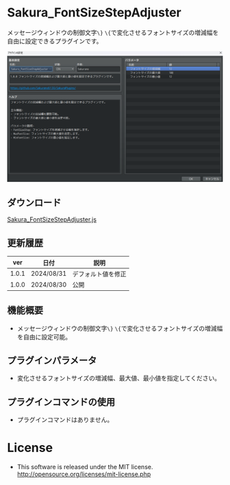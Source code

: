 # Sakura_FontSizeStepAdjuster
メッセージウィンドウの制御文字`\}` `\{`で変化させるフォントサイズの増減幅を自由に設定できるプラグインです。

![alt text](image.png)

## ダウンロード
[Sakura_FontSizeStepAdjuster.js](https://raw.githubusercontent.com/Sakurano6130/SakuraPlugins/main/Sakura_FontSizeStepAdjuster/Sakura_FontSizeStepAdjuster.js)


## 更新履歴
| ver   | 日付       | 説明               |
| ----- | ---------- | ------------------ |
| 1.0.1 | 2024/08/31 | デフォルト値を修正 |
| 1.0.0 | 2024/08/30 | 公開               |


## 機能概要
- メッセージウィンドウの制御文字`\}` `\{`で変化させるフォントサイズの増減幅を自由に設定可能。

## プラグインパラメータ
- 変化させるフォントサイズの増減幅、最大値、最小値を指定してください。

## プラグインコマンドの使用
- プラグインコマンドはありません。

# License
- This software is released under the MIT license. http://opensource.org/licenses/mit-license.php
